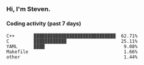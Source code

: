 ### Hi, I'm Steven.

#### Coding activity (past 7 days)
```
C++       ▓▓▓▓▓▓▓▓▓▓▓▓▓▓▓▓▓▓▓▓▓▓▓▓▓▓▓▓▓▓  62.71%
C         ▓▓▓▓▓▓▓▓▓▓▓▓                    25.11%
YAML      ▓▓▓▓                             9.08%
Makefile                                   1.66%
other                                      1.44%
```
